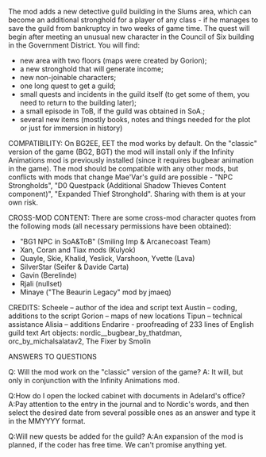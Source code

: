The mod adds a new detective guild building in the Slums area, which can become an additional stronghold for a player of any class - if he manages to save the guild from bankruptcy in two weeks of game time.
The quest will begin after meeting an unusual new character in the Council of Six building in the Government District.
You will find:
- new area with two floors (maps were created by Gorion);
- a new stronghold that will generate income;
- new non-joinable characters;
- one long quest to get a guild;
- small quests and incidents in the guild itself (to get some of them, you need to return to the building later);
- a small episode in ToB, if the guild was obtained in SoA.;
- several new items (mostly books, notes and things needed for the plot or just for immersion in history)

COMPATIBILITY:
On BG2EE, EET the mod works by default. On the "classic" version of the game (BG2, BGT) the mod will install only if the Infinity Animations mod is previously installed (since it requires bugbear animation in the game).
The mod should be compatible with any other mods, but conflicts with mods that change Mae'Var's guild are possible - "NPC Strongholds", "D0 Questpack (Additional Shadow Thieves Content component)", "Expanded Thief Stronghold". Sharing with them is at your own risk.

CROSS-MOD CONTENT:
There are some cross-mod character quotes from the following mods (all necessary permissions have been obtained):
- "BG1 NPC in SoA&ToB" (Smiling Imp & Arcanecoast Team)
- Xan, Coran and Tiax mods (Kulyok)
- Quayle, Skie, Khalid, Yeslick, Varshoon, Yvette (Lava)
- SilverStar (Seifer & Davide Carta)
- Gavin (Berelinde)
- Rjali (nullset)
- Minaye ("The Beaurin Legacy" mod by jmaeq)

CREDITS:
Scheele – author of the idea and script text
Austin – coding, additions to the script
Gorion – maps of new locations
Tipun – technical assistance
Alisia – additions
Endarire - proofreading of 233 lines of English guild text
Art objects:
nordic__bugbear_by_thatdman,
orc_by_michalsalatav2,
The Fixer by Smolin

ANSWERS TO QUESTIONS

Q: Will the mod work on the "classic" version of the game?
A: It will, but only in conjunction with the Infinity Animations mod.

Q:How do I open the locked cabinet with documents in Adelard's office?
A:Pay attention to the entry in the journal and to Nordic's words, and then select the desired date from several possible ones as an answer and type it in the MMYYYY format.

Q:Will new quests be added for the guild?
A:An expansion of the mod is planned, if the coder has free time. We can't promise anything yet.
